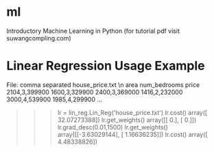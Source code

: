 # ml
Introductory Machine Learning in Python (for tutorial pdf visit suwangcompling.com)

# Linear Regression Usage Example
File: comma separated house_price.txt \n
area  num_bedrooms  price
2104,3,399900
1600,3,329900
2400,3,369000
1416,2,232000
3000,4,539900
1985,4,299900
...
>>> lr = lin_reg.Lin_Reg('house_price.txt')
>>> lr.cost()
array([ 32.07273388])
>>> lr.get_weights()
array([[ 0.],
       [ 0.]])
>>> lr.grad_desc(0.01,1500)
>>> lr.get_weights()
array([[-3.63029144],
       [ 1.16636235]])
>>> lr.cost()
array([ 4.48338826])


